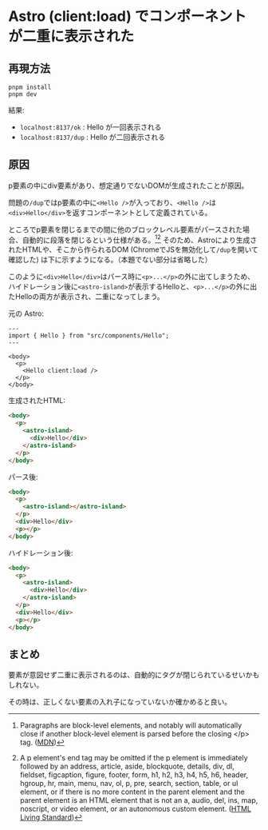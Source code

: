 # Astro (client:load) でコンポーネントが二重に表示された

## 再現方法

```
pnpm install
pnpm dev
```

結果:
- `localhost:8137/ok` : Hello が一回表示される
- `localhost:8137/dup` : Hello が二回表示される

## 原因

p要素の中にdiv要素があり、想定通りでないDOMが生成されたことが原因。

問題の`/dup`ではp要素の中に`<Hello />`が入っており、`<Hello />`は`<div>Hello</div>`を返すコンポーネントとして定義されている。

ところでp要素を閉じるまでの間に他のブロックレベル要素がパースされた場合、自動的に段落を閉じるという仕様がある。[^1][^2] そのため、Astroにより生成されたHTMLや、そこから作られるDOM (ChromeでJSを無効化して`/dup`を開いて確認した) は下に示すようになる。（本題でない部分は省略した）

このように`<div>Hello</div>`はパース時に`<p>...</p>`の外に出てしまうため、ハイドレーション後に`<astro-island>`が表示するHelloと、`<p>...</p>`の外に出たHelloの両方が表示され、二重になってしまう。




元の Astro:
```astro
---
import { Hello } from "src/components/Hello";
---

<body>
  <p>
    <Hello client:load />
  </p>
</body>
```

生成されたHTML:
```html
<body>
  <p>
    <astro-island>
      <div>Hello</div>
    </astro-island>
  </p>
</body>
```

パース後:
```html
<body>
  <p>
    <astro-island></astro-island>
  </p>
  <div>Hello</div>
  <p></p>
</body>
```

ハイドレーション後:
```html
<body>
  <p>
    <astro-island>
      <div>Hello</div>
    </astro-island>
  </p>
  <div>Hello</div>
  <p></p>
</body>
```


## まとめ

要素が意図せず二重に表示されるのは、自動的にタグが閉じられているせいかもしれない。

その時は、正しくない要素の入れ子になっていないか確かめると良い。

[^1]: Paragraphs are block-level elements, and notably will automatically close if another block-level element is parsed before the closing \</p> tag. ([MDN](https://developer.mozilla.org/ja/docs/Web/HTML/Element/p))

[^2]: A p element's end tag may be omitted if the p element is immediately followed by an address, article, aside, blockquote, details, div, dl, fieldset, figcaption, figure, footer, form, h1, h2, h3, h4, h5, h6, header, hgroup, hr, main, menu, nav, ol, p, pre, search, section, table, or ul element, or if there is no more content in the parent element and the parent element is an HTML element that is not an a, audio, del, ins, map, noscript, or video element, or an autonomous custom element. ([HTML Living Standard](https://html.spec.whatwg.org/multipage/syntax.html#optional-tags))